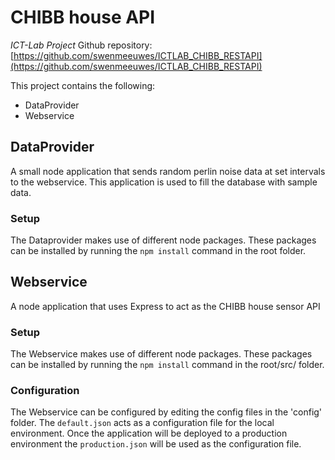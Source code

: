 # CHIBB house API
_ICT-Lab Project_
Github repository: [https://github.com/swenmeeuwes/ICTLAB_CHIBB_RESTAPI](https://github.com/swenmeeuwes/ICTLAB_CHIBB_RESTAPI)

This project contains the following:
* DataProvider
* Webservice

## DataProvider
A small node application that sends random perlin noise data at set intervals to the webservice.
This application is used to fill the database with sample data.
### Setup
The Dataprovider makes use of different node packages.
These packages can be installed by running the `npm install` command in the root folder.

## Webservice
A node application that uses Express to act as the CHIBB house sensor API
### Setup
The Webservice makes use of different node packages.
These packages can be installed by running the `npm install` command in the root/src/ folder.
### Configuration
The Webservice can be configured by editing the config files in the 'config' folder.
The `default.json` acts as a configuration file for the local environment.
Once the application will be deployed to a production environment the `production.json` will be used as the configuration file.